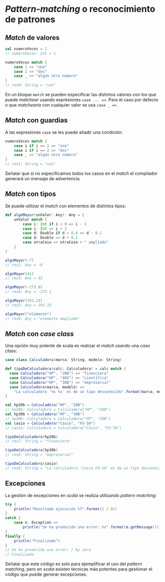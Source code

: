 # *Pattern-matching* o reconocimiento de patrones

## *Match* de valores

```scala
val numeroVeces = 1
// numeroVeces: Int = 1

numeroVeces match {
    case 1 => "uno"
    case 2 => "dos"
    case _ => "algún otro número"
}
// res0: String = "uno"
```

En un bloque `match` se pueden especificar las distintos valores con los que puede *matchear* usando expresiones `case ... =>`. Para el caso por defecto o que *matchearía* con cualquier valor se usa `case _ =>`.

## *Match* con guardias

A las expresiones `case` se les puede añadir una condición:

```scala
numeroVeces match {
    case i if i == 1 => "uno"
    case i if i == 2 => "dos"
    case _ => "algún otro número"
}
// res1: String = "uno"
```

Señalar que si no especificamos todos los casos en el *match* el compilador generará un mensaje de advertencia.

## *Match* con tipos

Se puede utilizar el *match* con elementos de distintos tipos:

```scala
def algoMayor(unValor: Any): Any = {
    unValor match {
        case i: Int if i < 0 => i - 1
        case i: Int => i + 1
        case d: Double if d < 0.0 => d - 0.1
        case d: Double => d + 0.1
        case otraCosa => otraCosa + " ampliado"
    }
}

algoMayor(-7)
// res2: Any = -8

algoMayor(41)
// res3: Any = 42

algoMayor(-273.0)
// res4: Any = -273.1

algoMayor(101.23)
// res5: Any = 101.33

algoMayor("elemento")
// res6: Any = "elemento ampliado"
```

## *Match* con *case class*

Una opción muy potente de scala es realizar el *match* usando una *case class*:

```scala
case class Calculadora(marca: String, modelo: String)

def tipoDeCalculadora(calc: Calculadora) = calc match {
  case Calculadora("HP", "20B") => "financiera"
  case Calculadora("HP", "48G") => "científica"
  case Calculadora("HP", "30B") => "empresarial"
  case Calculadora(marca, modelo) =>
    "La calculadora '%s %s' es de un tipo desconocido".format(marca, modelo)
}

val hp20b = Calculadora("HP", "20B")
// hp20b: Calculadora = Calculadora("HP", "20B")
val hp30b = Calculadora("HP", "30B")
// hp30b: Calculadora = Calculadora("HP", "30B")
val casio = Calculadora("Casio", "FX-50")
// casio: Calculadora = Calculadora("Casio", "FX-50")

tipoDeCalculadora(hp20b)
// res7: String = "financiera"

tipoDeCalculadora(hp30b)
// res8: String = "empresarial"

tipoDeCalculadora(casio)
// res9: String = "La calculadora 'Casio FX-50' es de un tipo desconocido"
```

## Excepciones

La gestión de excepciones en *scala* se realiza utilizando *pattern matching*:

```scala
try {
    println("Resultado ejecución %f".format(1 / 0))
}
catch {
    case e: Exception =>
        println("Se ha producido una error: %s".format(e.getMessage()))
}
finally {
    println("Finalizado")
}
// Se ha producido una error: / by zero
// Finalizado
```

Señalar que este código es solo para ejemplificar el uso del *pattern matching*, pero en *scala* existen técnicas más potentes para gestionar el código que puede generar excepciones.

